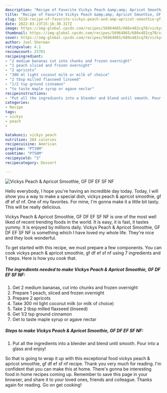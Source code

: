 ```yaml
---
description: "Recipe of Favorite Vickys Peach &amp;amp; Apricot Smoothie, GF DF EF SF NF"
title: "Recipe of Favorite Vickys Peach &amp;amp; Apricot Smoothie, GF DF EF SF NF"
slug: 5518-recipe-of-favorite-vickys-peach-and-amp-apricot-smoothie-gf-df-ef-sf-nf
date: 2022-03-23T15:16:30.317Z
image: https://img-global.cpcdn.com/recipes/56964865/680x482cq70/vickys-peach-apricot-smoothie-gf-df-ef-sf-nf-recipe-main-photo.jpg
thumbnail: https://img-global.cpcdn.com/recipes/56964865/680x482cq70/vickys-peach-apricot-smoothie-gf-df-ef-sf-nf-recipe-main-photo.jpg
cover: https://img-global.cpcdn.com/recipes/56964865/680x482cq70/vickys-peach-apricot-smoothie-gf-df-ef-sf-nf-recipe-main-photo.jpg
author: Joel Sherman
ratingvalue: 4.1
reviewcount: 25701
recipeingredient:
- "2 medium bananas cut into chunks and frozen overnight"
- "1 peach sliced and frozen overnight"
- "2 apricots"
- "300 ml light coconut milk or milk of choice"
- "2 tbsp milled flaxseed linseed"
- "1/2 tsp ground cinnamon"
- "to taste maple syrup or agave nectar"
recipeinstructions:
- "Put all the ingredients into a blender and blend until smooth. Pour into a glass and enjoy!"
categories:
- Recipe
tags:
- vickys
- peach
- 

katakunci: vickys peach  
nutrition: 284 calories
recipecuisine: American
preptime: "PT39M"
cooktime: "PT50M"
recipeyield: "3"
recipecategory: Dessert

---
```



![Vickys Peach &amp; Apricot Smoothie, GF DF EF SF NF](https://img-global.cpcdn.com/recipes/56964865/680x482cq70/vickys-peach-apricot-smoothie-gf-df-ef-sf-nf-recipe-main-photo.jpg)

Hello everybody, I hope you're having an incredible day today. Today, I will show you a way to make a special dish, vickys peach &amp; apricot smoothie, gf df ef sf nf. One of my favorites. For mine, I'm gonna make it a little bit tasty. This will be really delicious.



Vickys Peach &amp; Apricot Smoothie, GF DF EF SF NF is one of the most well liked of recent trending foods in the world. It is easy, it is fast, it tastes yummy. It is enjoyed by millions daily. Vickys Peach &amp; Apricot Smoothie, GF DF EF SF NF is something which I have loved my whole life. They're nice and they look wonderful.


To get started with this recipe, we must prepare a few components. You can cook vickys peach &amp; apricot smoothie, gf df ef sf nf using 7 ingredients and 1 steps. Here is how you cook that.

<!--inarticleads1-->

##### The ingredients needed to make Vickys Peach &amp; Apricot Smoothie, GF DF EF SF NF:

1. Get 2 medium bananas, cut into chunks and frozen overnight
1. Prepare 1 peach, sliced and frozen overnight
1. Prepare 2 apricots
1. Take 300 ml light coconut milk (or milk of choice)
1. Take 2 tbsp milled flaxseed (linseed)
1. Get 1/2 tsp ground cinnamon
1. Get to taste maple syrup or agave nectar




<!--inarticleads2-->

##### Steps to make Vickys Peach &amp; Apricot Smoothie, GF DF EF SF NF:

1. Put all the ingredients into a blender and blend until smooth. Pour into a glass and enjoy!




So that is going to wrap it up with this exceptional food vickys peach &amp; apricot smoothie, gf df ef sf nf recipe. Thank you very much for reading. I'm confident that you can make this at home. There's gonna be interesting food in home recipes coming up. Remember to save this page in your browser, and share it to your loved ones, friends and colleague. Thanks again for reading. Go on get cooking!
